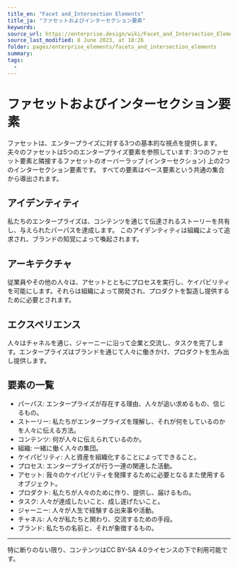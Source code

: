 ```yaml
---
title_en: "Facet and_Intersection Elements"
title_ja: "ファセットおよびインターセクション要素"
keywords: 
source_url: https://enterprise.design/wiki/Facet_and_Intersection_Elements
source_last_modified: 8 June 2023, at 18:26
folder: pages/enterprise_elements/facets_and_intersection_elements
summary:
tags: 
  - 
---
```

# ファセットおよびインターセクション要素
ファセットは、エンタープライズに対する3つの基本的な視点を提供します。夫々のファセットは5つのエンタープライズ要素を参照しています: 3つのファセット要素と隣接するファセットのオーバーラップ (インターセクション) 上の2つのインターセクション要素です。 すべての要素はベース要素という共通の集合から導出されます。

## アイデンティティ
私たちのエンタープライズは、コンテンツを通じて伝達されるストーリーを共有し、与えられたパーパスを達成します。 このアイデンティティは組織によって追求され、ブランドの知覚によって喚起されます。

## アーキテクチャ
従業員やその他の人々は、アセットとともにプロセスを実行し、ケイパビリティを可能にします。それらは組織によって開発され、プロダクトを製造し提供するために必要とされます。

## エクスペリエンス
人々はチャネルを通じ、ジャーニーに沿って企業と交流し、タスクを完了します。エンタープライズはブランドを通じて人々に働きかけ、プロダクトを生み出し提供します。

## 要素の一覧
- パーパス: エンタープライズが存在する理由、人々が追い求めるもの、信じるもの。
- ストーリー: 私たちがエンタープライズを理解し、それが何をしているのかを人々に伝える方法。
- コンテンツ: 何が人々に伝えられているのか。
- 組織: 一緒に働く人々の集団。
- ケイパビリティ: 人と資産を組織化することによってできること。
- プロセス: エンタープライズが行う一連の関連した活動。
- アセット: 我々のケイパビリティを発揮するために必要となるまた使用するオブジェクト。
- プロダクト: 私たちが人々のために作り、提供し、届けるもの。
- タスク: 人々が達成したいこと、成し遂げたいこと。
- ジャーニー: 人々が人生で経験する出来事や活動。
- チャネル: 人々が私たちと関わり、交流するための手段。
- ブランド: 私たちの名前と、それが象徴するもの。

---
特に断りのない限り、コンテンツはCC BY-SA 4.0ライセンスの下で利用可能です。
